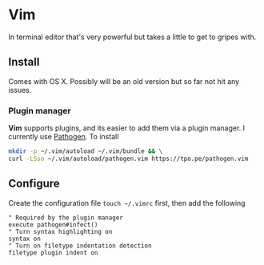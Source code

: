 # Vim

In terminal editor that's very powerful but takes a little to get to gripes with.

## Install

Comes with OS X. Possibly will be an old version but so far not hit any issues.

### Plugin manager

**Vim** supports plugins, and its easier to add them via a plugin manager. I currently use [Pathogen](https://github.com/tpope/vim-pathogen). To install

```bash
mkdir -p ~/.vim/autoload ~/.vim/bundle && \
curl -LSso ~/.vim/autoload/pathogen.vim https://tpo.pe/pathogen.vim
```

## Configure

Create the configuration file `touch ~/.vimrc` first, then add the following

```text
" Required by the plugin manager
execute pathogen#infect()
" Turn syntax highlighting on
syntax on
" Turn on filetype indentation detection
filetype plugin indent on
```


